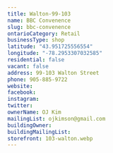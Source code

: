 ```yaml
---
title: Walton-99-103
name: BBC Convenence
slug: bbc-convenence
ontarioCategory: Retail
businessType: shop
latitude: "43.951725556554"
longitude: "-78.2953307032585"
residential: false
vacant: false
address: 99-103 Walton Street
phone: 905-885-9722
website:
facebook:
instagram:
twitter:
ownerName: OJ Kim
mailingList: ojkimson@gmail.com
buildingOwner:
buildingMailingList:
storefront: 103-walton.webp
---
```


